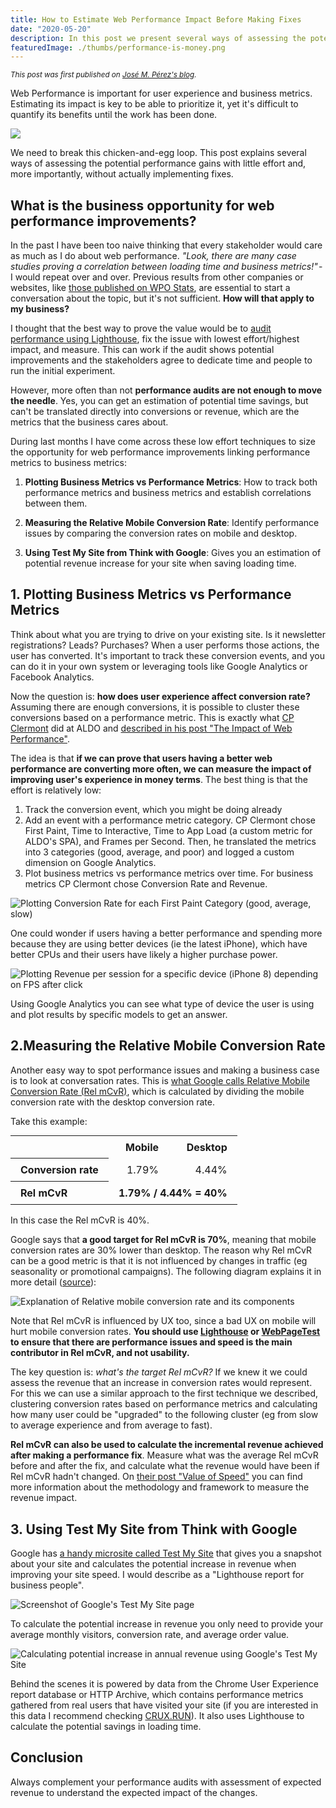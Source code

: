 ```yaml
---
title: How to Estimate Web Performance Impact Before Making Fixes
date: "2020-05-20"
description: In this post we present several ways of assessing the potential performance gains before implementing improvements. This will help building the case and prioritizing performance work.
featuredImage: ./thumbs/performance-is-money.png
---
```


<small><i>This post was first published on <a href="https://jmperezperez.com/assess-performance-impact/">José M. Pérez's blog</a>.</i></small>

Web Performance is important for user experience and business metrics. Estimating its impact is key to be able to prioritize it, yet it's difficult to quantify its benefits until the work has been done.

![](thumbs/performance-is-money.png)

We need to break this chicken-and-egg loop. This post explains several ways of assessing the potential performance gains with little effort and, more importantly, without actually implementing fixes.

## What is the business opportunity for web performance improvements?

In the past I have been too naive thinking that every stakeholder would care as much as I do about web performance. *"Look, there are many case studies proving a correlation between loading time and business metrics!"* - I would repeat over and over. Previous results from other companies or websites, like [those published on WPO Stats](https://wpostats.com/), are essential to start a conversation about the topic, but it's not sufficient. **How will that apply to my business?**

I thought that the best way to prove the value would be to [audit performance using Lighthouse](https://web.dev/measure), fix the issue with lowest effort/highest impact, and measure. This can work if the audit shows potential improvements and the stakeholders agree to dedicate time and people to run the initial experiment.

However, more often than not **performance audits are not enough to move the needle**. Yes, you can get an estimation of potential time savings, but can't be translated directly into conversions or revenue, which are the metrics that the business cares about.

During last months I have come across these low effort techniques to size the opportunity for web performance improvements linking performance metrics to business metrics:

1. **Plotting Business Metrics vs Performance Metrics**: How to track both performance metrics and business metrics and establish correlations between them.

2. **Measuring the Relative Mobile Conversion Rate**: Identify performance issues by comparing the conversion rates on mobile and desktop.

3. **Using Test My Site from Think with Google**: Gives you an estimation of potential revenue increase for your site when saving loading time.

## 1. Plotting Business Metrics vs Performance Metrics

Think about what you are trying to drive on your existing site. Is it newsletter registrations? Leads? Purchases? When a user performs those actions, the user has converted. It's important to track these conversion events, and you can do it in your own system or leveraging tools like Google Analytics or Facebook Analytics.

Now the question is: **how does user experience affect conversion rate?** Assuming there are enough conversions, it is possible to cluster these conversions based on a performance metric. This is exactly what [CP Clermont](https://twitter.com/cpclermont) did at ALDO and [described in his post "The Impact of Web Performance"](https://simplified.dev/performance/impact-of-web-performance).

The idea is that **if we can prove that users having a better web performance are converting more often, we can measure the impact of improving user's experience in money terms**. The best thing is that the effort is relatively low:

1. Track the conversion event, which you might be doing already
2. Add an event with a performance metric category. CP Clermont chose First Paint, Time to Interactive, Time to App Load (a custom metric for ALDO's SPA), and Frames per Second. Then, he translated the metrics into 3 categories (good, average, and poor) and logged a custom dimension on Google Analytics.
3. Plot business metrics vs performance metrics over time. For business metrics CP Clermont chose Conversion Rate and Revenue.

![Plotting Conversion Rate for each First Paint Category (good, average, slow)](thumbs/assess-performance-impact_simplified-first-paint-cr.png)

One could wonder if users having a better performance and spending more because they are using better devices (ie the latest iPhone), which have better CPUs and their users have likely a higher purchase power.

![Plotting Revenue per session for a specific device (iPhone 8) depending on FPS after click](thumbs/assess-performance-impact_simplified-iphone8-dollar-per-session.png)

Using Google Analytics you can see what type of device the user is using and plot results by specific models to get an answer.

## 2.Measuring the Relative Mobile Conversion Rate

Another easy way to spot performance issues and making a business case is to look at conversation rates. This is [what Google calls Relative Mobile Conversion Rate (Rel mCvR)](https://www.blog.google/products/marketingplatform/analytics/mobile-challenge-and-how-measure-it/), which is calculated by dividing the mobile conversion rate with the desktop conversion rate.

Take this example:

<table style="margin:0 auto 1rem">
    <tr>
        <td></td>
        <th scope="col" style="font-weight:bold;text-align:right;padding:0.5em 1em">Mobile</th>
        <th scope="col" style="font-weight:bold;text-align:right;padding:0.5em 1em">Desktop</th>
    </tr>
    <tr>
        <th style="font-weight:bold;text-align:left;padding:0.5em 1em" scope="row">Conversion rate</th>
        <td style="text-align:right;padding:0.5em 1em">1.79%</td>
        <td style="text-align:right;padding:0.5em 1em">4.44%</td>
    </tr>
    <tr>
        <th style="font-weight:bold;text-align:left;padding:0.5em 1em" scope="row">Rel mCvR</th>
        <td style="font-weight:bold;text-align:right;padding:0.5em 1em" colspan="2">1.79% / 4.44% = 40%</td>
    </tr>
</table>

In this case the Rel mCvR is 40%.

Google says that **a good target for Rel mCvR is 70%**, meaning that mobile conversion rates are 30% lower than desktop. The reason why Rel mCvR can be a good metric is that it is not influenced by changes in traffic (eg seasonality or promotional campaigns). The following diagram explains it in more detail ([source](https://www.blog.google/products/marketingplatform/analytics/mobile-challenge-and-how-measure-it/)):

![Explanation of Relative mobile conversion rate and its components](thumbs/assess-performance-impact_rel-mcvr.png)

Note that Rel mCvR is influenced by UX too, since a bad UX on mobile will hurt mobile conversion rates. **You should use [Lighthouse](https://web.dev/measure) or [WebPageTest](https://www.webpagetest.org/) to ensure that there are performance issues and speed is the main contributor in Rel mCvR, and not usability.**

The key question is: _what's the target Rel mCvR?_ If we knew it we could assess the revenue that an increase in conversion rates would represent. For this we can use a similar approach to the first technique we described, clustering conversion rates based on performance metrics and calculating how many user could be "upgraded" to the following cluster (eg from slow to average experience and from average to fast).

**Rel mCvR can also be used to calculate the incremental revenue achieved after making a performance fix**. Measure what was the average Rel mCvR before and after the fix, and calculate what the revenue would have been if Rel mCvR hadn't changed.
On [their post "Value of Speed"](https://web.dev/value-of-speed/) you can find more information about the methodology and framework to measure the revenue impact.

## 3. Using Test My Site from Think with Google

Google has [a handy microsite called Test My Site](https://www.thinkwithgoogle.com/feature/testmysite/) that gives you a snapshot about your site and calculates the potential increase in revenue when improving your site speed. I would describe as a "Lighthouse report for business people".

![Screenshot of Google's Test My Site page](thumbs/assess-performance-impact_test-my-site.png)

To calculate the potential increase in revenue you only need to provide your average monthly visitors, conversion rate, and average order value.

![Calculating potential increase in annual revenue using Google's Test My Site](thumbs/assess-performance-impact_test-my-site-potential-revenue.png)

Behind the scenes it is powered by data from the Chrome User Experience report database or HTTP Archive, which contains performance metrics gathered from real users that have visited your site (if you are interested in this data I recommend checking [CRUX.RUN](https://crux.run/)). It also uses Lighthouse to calculate the potential savings in loading time.

## Conclusion

Always complement your performance audits with assessment of expected revenue to understand the expected impact of the changes.
